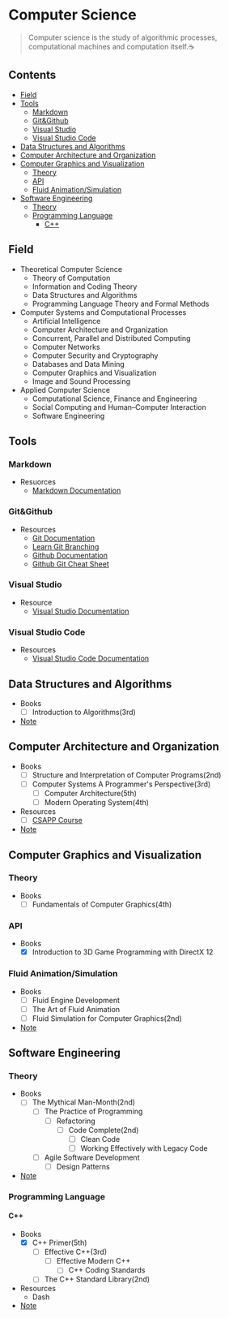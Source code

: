 # Computer Science

> Computer science is the study of algorithmic processes, computational machines and
> computation itself.:coffee:

## Contents

- [Field](#Field)
- [Tools](#Tools)
    - [Markdown](#Markdown)
    - [Git&Github](#GitGithub)
    - [Visual Studio](#Visual-Studio)
    - [Visual Studio Code](#Visual-Studio-Code) 
- [Data Structures and Algorithms](#Data-Structures-and-Algorithms)
- [Computer Architecture and Organization](#Computer-Architecture-and-Organization)
- [Computer Graphics and Visualization](#Computer-Graphics-and-Visualization)
    - [Theory](#Theory)
    - [API](#API)
    - [Fluid Animation/Simulation](#Fluid-AnimationSimulation)
- [Software Engineering](#Software-Engineering)
    - [Theory](#Theory)
    - [Programming Language](#Programming-Language)
        - [C++](#C)   

## Field

- Theoretical Computer Science
    - Theory of Computation
    - Information and Coding Theory
    - Data Structures and Algorithms
    - Programming Language Theory and Formal Methods
- Computer Systems and Computational Processes
    - Artificial Intelligence
    - Computer Architecture and Organization
    - Concurrent, Parallel and Distributed Computing
    - Computer Networks
    - Computer Security and Cryptography
    - Databases and Data Mining
    - Computer Graphics and Visualization 
    - Image and Sound Processing
- Applied Computer Science
    - Computational Science, Finance and Engineering
    - Social Computing and Human–Computer Interaction
    - Software Engineering

## Tools

### Markdown

- Resuorces
    - [Markdown Documentation](https://www.markdownguide.org)

### Git&Github

- Resources
    - [Git Documentation](https://git-scm.com/doc)
    - [Learn Git Branching](https://learngitbranching.js.org) 
    - [Github Documentation](https://docs.github.com/en)
    - [Github Git Cheat Sheet](https://training.github.com/downloads/github-git-cheat-sheet.pdf)

### Visual Studio

- Resource
    - [Visual Studio Documentation](https://docs.microsoft.com/en-us/visualstudio/windows/?view=vs-2019&preserve-view=true) 

### Visual Studio Code

- Resources
    - [Visual Studio Code Documentation](https://code.visualstudio.com/docs)
 
## Data Structures and Algorithms

- Books
    - [ ] Introduction to Algorithms(3rd)
- [Note](/Notes/Data%20Structures%20and%20Algorithms.md)

## Computer Architecture and Organization

- Books
    - [ ] Structure and Interpretation of Computer Programs(2nd)
    - [ ] Computer Systems A Programmer's Perspective(3rd)
        - [ ] Computer Architecture(5th)
        - [ ] Modern Operating System(4th)
- Resources
    - [ ] [CSAPP Course](https://www.bilibili.com/video/av24540152)  
- [Note]()

## Computer Graphics and Visualization

### Theory

- Books
    - [ ] Fundamentals of Computer Graphics(4th)

### API

- Books
    - [x] Introduction to 3D Game Programming with DirectX 12

### Fluid Animation/Simulation

- Books
    - [ ] Fluid Engine Development
    - [ ] The Art of Fluid Animation
    - [ ] Fluid Simulation for Computer Graphics(2nd)
- [Note]() 

## Software Engineering

### Theory

- Books
    - [ ] The Mythical Man-Month(2nd)
        - [ ] The Practice of Programming
            - [ ] Refactoring
                - [ ] Code Complete(2nd) 
                    - [ ] Clean Code
                    - [ ] Working Effectively with Legacy Code
        - [ ] Agile Software Development
            - [ ] Design Patterns
- [Note]() 
 
### Programming Language

#### C++

- Books
    - [x] C++ Primer(5th)
        - [ ] Effective C++(3rd)
            - [ ] Effective Modern C++ 
                - [ ] C++ Coding Standards
        - [ ] The C++ Standard Library(2nd) 
- Resources
    - Dash   
- [Note](/Notes/C%2B%2B.md) 
